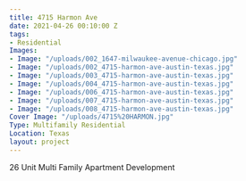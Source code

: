 ```yaml
---
title: 4715 Harmon Ave
date: 2021-04-26 00:10:00 Z
tags:
- Residential
Images:
- Image: "/uploads/002_1647-milwaukee-avenue-chicago.jpg"
- Image: "/uploads/002_4715-harmon-ave-austin-texas.jpg"
- Image: "/uploads/003_4715-harmon-ave-austin-texas.jpg"
- Image: "/uploads/004_4715-harmon-ave-austin-texas.jpg"
- Image: "/uploads/006_4715-harmon-ave-austin-texas.jpg"
- Image: "/uploads/007_4715-harmon-ave-austin-texas.jpg"
- Image: "/uploads/008_4715-harmon-ave-austin-texas.jpg"
Cover Image: "/uploads/4715%20HARMON.jpg"
Type: Multifamily Residential
Location: Texas
layout: project
---
```


26 Unit Multi Family Apartment Development

